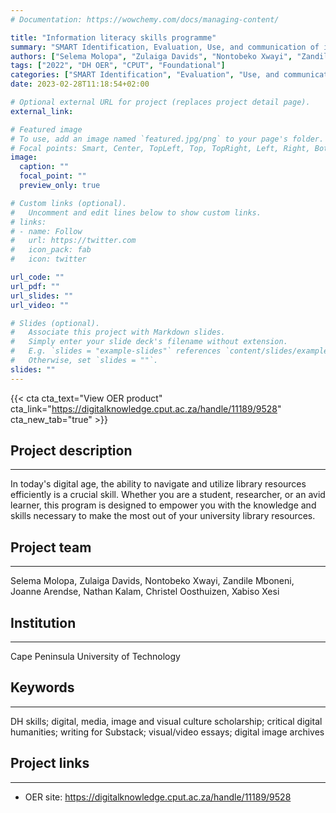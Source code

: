 ```yaml
---
# Documentation: https://wowchemy.com/docs/managing-content/

title: "Information literacy skills programme"
summary: "SMART Identification, Evaluation, Use, and communication of information."
authors: ["Selema Molopa", "Zulaiga Davids", "Nontobeko Xwayi", "Zandile Mboneni", "Joanne Arendse", "Nathan Kalam", "Christel Oosthuizen", "Xabiso Xesi"]
tags: ["2022", "DH OER", "CPUT", "Foundational"]
categories: ["SMART Identification", "Evaluation", "Use, and communication of information"]
date: 2023-02-28T11:18:54+02:00

# Optional external URL for project (replaces project detail page).
external_link: 

# Featured image
# To use, add an image named `featured.jpg/png` to your page's folder.
# Focal points: Smart, Center, TopLeft, Top, TopRight, Left, Right, BottomLeft, Bottom, BottomRight.
image:
  caption: ""
  focal_point: ""
  preview_only: true

# Custom links (optional).
#   Uncomment and edit lines below to show custom links.
# links:
# - name: Follow
#   url: https://twitter.com
#   icon_pack: fab
#   icon: twitter

url_code: ""
url_pdf: ""
url_slides: ""
url_video: ""

# Slides (optional).
#   Associate this project with Markdown slides.
#   Simply enter your slide deck's filename without extension.
#   E.g. `slides = "example-slides"` references `content/slides/example-slides.md`.
#   Otherwise, set `slides = ""`.
slides: ""
---
```


{{< cta cta_text="View OER product" cta_link="https://digitalknowledge.cput.ac.za/handle/11189/9528" cta_new_tab="true" >}}

## Project description
---

In today's digital age, the ability to navigate and utilize library resources efficiently is a crucial skill. Whether you are a student, researcher, or an avid learner, this program is designed to empower you with the knowledge and skills necessary to make the most out of your university library resources.

## Project team
---

Selema Molopa, Zulaiga Davids, Nontobeko Xwayi, Zandile Mboneni, Joanne Arendse, Nathan Kalam, Christel Oosthuizen, Xabiso Xesi

## Institution
---

Cape Peninsula University of Technology

## Keywords
---

DH skills; digital, media, image and visual culture scholarship; critical digital humanities; writing for Substack; visual/video essays; digital image archives


## Project links
---

- OER site:  https://digitalknowledge.cput.ac.za/handle/11189/9528
